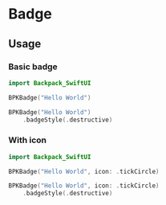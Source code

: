 # Badge
 
## Usage

### Basic badge

```swift
import Backpack_SwiftUI

BPKBadge("Hello World")

BPKBadge("Hello World")
    .badgeStyle(.destructive)
```

### With icon

```swift
import Backpack_SwiftUI

BPKBadge("Hello World", icon: .tickCircle)

BPKBadge("Hello World", icon: .tickCircle)
    .badgeStyle(.destructive)
```